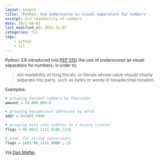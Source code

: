 ```yaml
---
layout: single
title: 'Python: Use underscores as visual separators for numbers'
excerpt: Aid readability of numbers
date: 2021-06-03
last_modified_at: 2022-11-02
categories: til
tags:
    - python
    - til
---
```


Python 3.6 introduced (via [PEP 515](https://www.python.org/dev/peps/pep-0515/))
the use of underscores as visual separators for numbers, in order to:

> aid readability of long literals, or literals whose value should clearly separate into parts,
> such as bytes or words in hexadecimal notation.

Examples:

```python
# grouping decimal numbers by thousands
amount = 10_000_000.0

# grouping hexadecimal addresses by words
addr = 0xCAFE_F00D

# grouping bits into nibbles in a binary literal
flags = 0b_0011_1111_0100_1110

# same, for string conversions
flags = int('0b_1111_0000', 2)
```

Via [Dan Maftei](https://www.linkedin.com/in/dan-maftei-8b36572a/).

